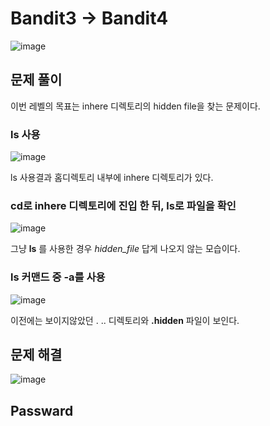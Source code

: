 # Bandit3 -> Bandit4

![image](https://github.com/YbSain/KaliLinux/assets/108385276/0f371fc9-ccf0-47d8-b06c-c6204247ce57)

## 문제 풀이
이번 레벨의 목표는 inhere 디렉토리의 hidden file을 찾는 문제이다.

### ls 사용

![image](https://github.com/YbSain/KaliLinux/assets/108385276/1ddd5019-8f6c-486e-8dc7-c1042bd267d7)

ls 사용결과 홈디렉토리 내부에 inhere 디렉토리가 있다.

### cd로 inhere 디렉토리에 진입 한 뒤, ls로 파일을 확인

![image](https://github.com/YbSain/KaliLinux/assets/108385276/699273ba-db13-4536-a436-9f92ee4f464f)

그냥 __ls__ 를 사용한 경우 _hidden_file_ 답게 나오지 않는 모습이다.

### ls 커맨드 중 -a를 사용

![image](https://github.com/YbSain/KaliLinux/assets/108385276/6f2a87bf-7bb1-42e8-a125-218e25d56ec9)

이전에는 보이지않았던 . .. 디렉토리와 __.hidden__ 파일이 보인다.

## 문제 해결 

![image](https://github.com/YbSain/KaliLinux/assets/108385276/8ed32479-a996-4f24-8527-46d6d1ee0605)


## Passward
